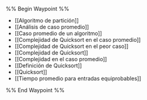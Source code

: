 %% Begin Waypoint %%
- [[Algoritmo de partición]]
- [[Análisis de caso promedio]]
- [[Caso promedio de un algoritmo]]
- [[Complejidad de Quicksort en el caso promedio]]
- [[Complejidad de Quicksort en el peor caso]]
- [[Complejidad de Quicksort]]
- [[Complejidad en el caso promedio]]
- [[Definición de Quicksort]]
- [[Quicksort]]
- [[Tiempo promedio para entradas equiprobables]]

%% End Waypoint %%